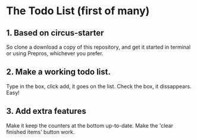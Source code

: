 # The Todo List (first of many)

## 1. Based on circus-starter

So clone a download a copy of this repository, and get it started in terminal or using Prepros, whichever you prefer.

## 2. Make a working todo list.

Type in the box, click add, it goes on the list. Check the box, it dissappears. Easy!

## 3. Add extra features

Make it keep the counters at the bottom up-to-date. Make the 'clear finished items' button work.

